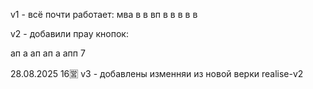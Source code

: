 v1 - всё почти работает:
мва  в в вп
 в в в 
  в в 

v2 - добавили прау кнопок:

ап а ап 
 ап а апп 7

28.08.2025 16🈺
v3 - добавлены изменняи из новой верки realise-v2

